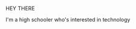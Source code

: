 HEY THERE

I'm a high schooler who's interested in technology
<!---
Keziaeci/Keziaeci is a ✨ special ✨ repository because its `README.md` (this file) appears on your GitHub profile.
You can click the Preview link to take a look at your changes.
--->
